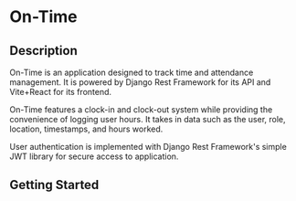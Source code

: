 # On-Time

## Description

On-Time is an application designed to track time and attendance management. It is powered by Django Rest Framework for its API and Vite+React for its frontend.

On-Time features a clock-in and clock-out system while providing the convenience of logging user hours. It takes in data such as the user, role, location, timestamps, and hours worked.

User authentication is implemented with Django Rest Framework's simple JWT library for secure access to application.

 ## Getting Started
